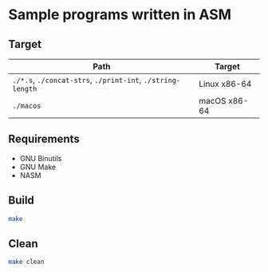 # Sample programs written in ASM

## Target

| Path | Target |
| --- | --- |
| `./*.s`, `./concat-strs`, `./print-int`, `./string-length` | Linux x86-64 |
| `./macos` | macOS x86-64 |

## Requirements

- GNU Binutils
- GNU Make
- NASM

## Build

```bash
make
```

## Clean

```bash
make clean
```
